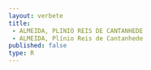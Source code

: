 ```yaml
---
layout: verbete
title:
 - ALMEIDA, PLINIO REIS DE CANTANHEDE
 - ALMEIDA, Plínio Reis de Cantanhede
published: false
type: R
---
```


